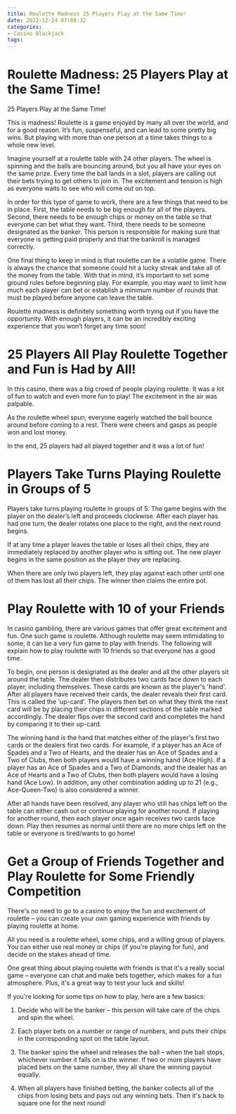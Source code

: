 ```yaml
---
title: Roulette Madness 25 Players Play at the Same Time!
date: 2022-12-24 07:08:32
categories:
- Casino Blackjack
tags:
---
```



#  Roulette Madness: 25 Players Play at the Same Time!

25 Players Play at the Same Time!

This is madness! Roulette is a game enjoyed by many all over the world, and for a good reason. It’s fun, suspenseful, and can lead to some pretty big wins. But playing with more than one person at a time takes things to a whole new level.

Imagine yourself at a roulette table with 24 other players. The wheel is spinning and the balls are bouncing around, but you all have your eyes on the same prize. Every time the ball lands in a slot, players are calling out their bets trying to get others to join in. The excitement and tension is high as everyone waits to see who will come out on top.

In order for this type of game to work, there are a few things that need to be in place. First, the table needs to be big enough for all of the players. Second, there needs to be enough chips or money on the table so that everyone can bet what they want. Third, there needs to be someone designated as the banker. This person is responsible for making sure that everyone is getting paid properly and that the bankroll is managed correctly.

One final thing to keep in mind is that roulette can be a volatile game. There is always the chance that someone could hit a lucky streak and take all of the money from the table. With that in mind, it’s important to set some ground rules before beginning play. For example, you may want to limit how much each player can bet or establish a minimum number of rounds that must be played before anyone can leave the table.

Roulette madness is definitely something worth trying out if you have the opportunity. With enough players, it can be an incredibly exciting experience that you won’t forget any time soon!

#  25 Players All Play Roulette Together and Fun is Had by All!

In this casino, there was a big crowd of people playing roulette. It was a lot of fun to watch and even more fun to play! The excitement in the air was palpable.

As the roulette wheel spun, everyone eagerly watched the ball bounce around before coming to a rest. There were cheers and gasps as people won and lost money.

In the end, 25 players had all played together and it was a lot of fun!

#  Players Take Turns Playing Roulette in Groups of 5

Players take turns playing roulette in groups of 5. The game begins with the player on the dealer’s left and proceeds clockwise. After each player has had one turn, the dealer rotates one place to the right, and the next round begins.

If at any time a player leaves the table or loses all their chips, they are immediately replaced by another player who is sitting out. The new player begins in the same position as the player they are replacing.

When there are only two players left, they play against each other until one of them has lost all their chips. The winner then claims the entire pot.

#  Play Roulette with 10 of your Friends

In casino gambling, there are various games that offer great excitement and fun. One such game is roulette. Although roulette may seem intimidating to some, it can be a very fun game to play with friends. The following will explain how to play roulette with 10 friends so that everyone has a good time.

To begin, one person is designated as the dealer and all the other players sit around the table. The dealer then distributes two cards face down to each player, including themselves. These cards are known as the player's 'hand'. After all players have received their cards, the dealer reveals their first card. This is called the 'up-card'. The players then bet on what they think the next card will be by placing their chips in different sections of the table marked accordingly. The dealer flips over the second card and completes the hand by comparing it to their up-card.

The winning hand is the hand that matches either of the player's first two cards or the dealers first two cards. For example, if a player has an Ace of Spades and a Two of Hearts, and the dealer has an Ace of Spades and a Two of Clubs, then both players would have a winning hand (Ace High). If a player has an Ace of Spades and a Two of Diamonds, and the dealer has an Ace of Hearts and a Two of Clubs, then both players would have a losing hand (Ace Low). In addition, any other combination adding up to 21 (e.g., Ace-Queen-Two) is also considered a winner.

After all hands have been resolved, any player who still has chips left on the table can either cash out or continue playing for another round. If playing for another round, then each player once again receives two cards face down. Play then resumes as normal until there are no more chips left on the table or everyone is tired/wants to go home!

#  Get a Group of Friends Together and Play Roulette for Some Friendly Competition

There's no need to go to a casino to enjoy the fun and excitement of roulette – you can create your own gaming experience with friends by playing roulette at home.

All you need is a roulette wheel, some chips, and a willing group of players. You can either use real money or chips (if you're playing for fun), and decide on the stakes ahead of time.

One great thing about playing roulette with friends is that it's a really social game – everyone can chat and make bets together, which makes for a fun atmosphere. Plus, it's a great way to test your luck and skills!

If you're looking for some tips on how to play, here are a few basics:

1. Decide who will be the banker – this person will take care of the chips and spin the wheel.

2. Each player bets on a number or range of numbers, and puts their chips in the corresponding spot on the table layout.

3. The banker spins the wheel and releases the ball – when the ball stops, whichever number it falls on is the winner. If two or more players have placed bets on the same number, they all share the winning payout equally.

4. When all players have finished betting, the banker collects all of the chips from losing bets and pays out any winning bets. Then it's back to square one for the next round!